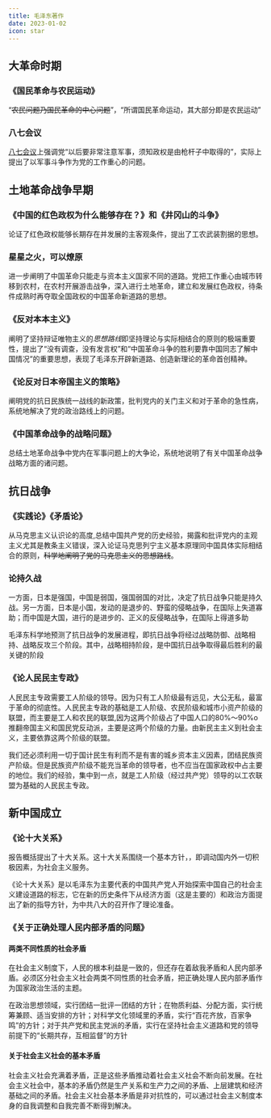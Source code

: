 ```yaml
---
title: 毛泽东著作
date: 2023-01-02
icon: star
---
```


## 大革命时期

### 《国民革命与农民运动》

“~~农民问题乃国民革命的中心问题~~”，“所谓国民革命运动，其大部分即是农民运动”

### 八七会议

[八七会议](../special#八七会议1927-08)上强调党“以后要非常注意军事，须知政权是由枪杆子中取得的”，实际上提出了以军事斗争作为党的工作重心的问题。

## 土地革命战争早期

### 《中国的红色政权为什么能够存在？》和《井冈山的斗争》

论证了红色政权能够长期存在并发展的主客观条件，提出了工农武装割据的思想。

### 星星之火，可以燎原

进一步阐明了中国革命只能走与资本主义国家不同的道路。党把工作重心由城市转移到农村，在农村开展游击战争，深入进行土地革命，建立和发展红色政权，待条件成熟时再夺取全国政权的中国革命新道路的思想。

### 《反对本本主义》

阐明了坚持辩证唯物主义的*思想路线*即坚持理论与实际相结合的原则的极端重要性，提出了“没有调查，没有发言权”和“中国革命斗争的胜利要靠中国同志了解中国情况”的重要思想，表现了毛泽东开辟新道路、创造新理论的革命首创精神。

### 《论反对日本帝国主义的策略》

阐明党的抗日民族统一战线的新政策，批判党内的关门主义和对于革命的急性病，系统地解决了党的政治路线上的问题。

### 《中国革命战争的战略问题》

总结土地革命战争中党内在军事问题上的大争论，系统地说明了有关中国革命战争战略方面的诸问题。

## 抗日战争

### 《实践论》《矛盾论》

从马克思主义认识论的高度,总结中国共产党的历史经验，揭露和批评党内的主观主义尤其是教条主义错误，深入论证马克思列宁主义基本原理同中国具体实际相结合的原则，~~科学地阐明了党的马克思主义的思想路线~~。

### 论持久战

一方面，日本是强国，中国是弱国，强国弱国的对比，决定了抗日战争只能是持久战。另一方面，日本是小国，发动的是退步的、野蛮的侵略战争，在国际上失道寡助；而中国是大国，进行的是进步的、正义的反侵略战争，在国际上得道多助

毛泽东科学地预测了抗日战争的发展进程，即抗日战争将经过战略防御、战略相持、战略反攻三个阶段。其中，战略相持阶段，是中国抗日战争取得最后胜利的最关键的阶段

### 《论人民民主专政》

人民民主专政需要工人阶级的领导。因为只有工人阶级最有远见，大公无私，最富于革命的彻底性。人民民主专政的基础是工人阶级、农民阶级和城市小资产阶级的联盟，而主要是工人和农民的联盟,因为这两个阶级占了中国人口的80%〜90%o推翻帝国主义和国民党反动派，主要是这两个阶级的力量。由新民主主义到社会主义，主要依靠这两个阶级的联盟。

我们还必须利用一切于国计民生有利而不是有害的城乡资本主义因素，团结民族资产阶级。但是民族资产阶级不能充当革命的领导者，也不应当在国家政权中占主要的地位。我们的经验，集中到一点，就是工人阶级（经过共产党）领导的以工农联盟为基础的人民民主专政。

## 新中国成立

### 《论十大关系》

报告概括提出了十大关系。这十大关系围绕一个基本方针，，即调动国内外一切积极因素，为社会主义服务。

《论十大关系》是以毛泽东为主要代表的中国共产党人开始探索中国自己的社会主义建设道路的标志，它在新的历史条件下从经济方面（这是主要的）和政治方面提出了新的指导方针，为中共八大的召开作了理论准备。

### 《关于正确处理人民内部矛盾的问题》

#### 两类不同性质的社会矛盾

在社会主义制度下，人民的根本利益是一致的，但还存在着敌我矛盾和人民内部矛盾。必须区分社会主义社会两类不同性质的社会矛盾，把正确处理人民内部矛盾作为国家政治生活的主题。

在政治思想领域，实行团结一批评一团结的方针；在物质利益、分配方面，实行统筹兼顾、适当安排的方针；对科学文化领域里的矛盾，实行“百花齐放，百家争鸣”的方针；对于共产党和民主党派的矛盾，实行在坚持社会主义道路和党的领导前提下的“长期共存，互相监督”的方针

#### 关于社会主义社会的基本矛盾

社会主义社会充满着矛盾，正是这些矛盾推动着社会主义社会不断向前发展。在社会主义社会中，基本的矛盾仍然是生产关系和生产力之间的矛盾、上层建筑和经济基础之间的矛盾。社会主义社会基本矛盾是非对抗性的，可以通过社会主义制度本身的自我调整和自我完善不断得到解决。
